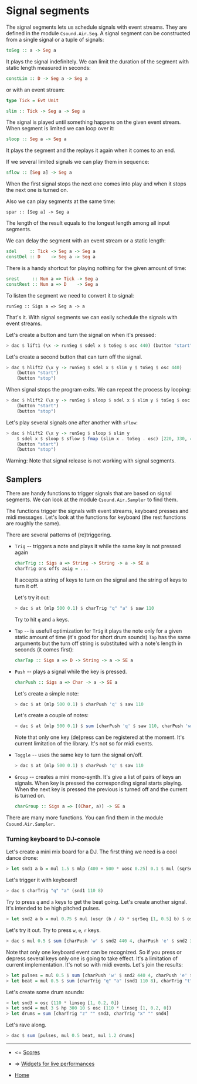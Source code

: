 Signal segments
=====================================

The signal segments lets us schedule signals with event streams.
They are defined in the module `Csound.Air.Seg`.
A signal segment can be constructed from a single signal or a tuple of signals:

~~~haskell
toSeg :: a -> Seg a
~~~

It plays the signal indefinitely. We can limit the duration of the segment
with static length measured in seconds:

~~~haskell
constLim :: D -> Seg a -> Seg a
~~~

or with an event stream:

~~~haskell
type Tick = Evt Unit

slim :: Tick -> Seg a -> Seg a
~~~

The signal is played until something happens on the given event stream.
When segment is limited we can loop over it:

~~~haskell
sloop :: Seg a -> Seg a
~~~

It plays the segment and the replays it again when it comes to an end.

If we several limited signals we can play them in sequence:

~~~haskell
sflow :: [Seg a] -> Seg a
~~~

When the first signal stops the next one comes into play and
when it stops the next one is turned on.

Also we can play segments at the same time:

~~~
spar :: [Seg a] -> Seg a
~~~

The length of the result equals to the longest length among all input segments.

We can delay the segment with an event stream or a static length:

~~~haskell
sdel     :: Tick -> Seg a -> Seg a
constDel :: D    -> Seg a -> Seg a
~~~

There is a handy shortcut for playing nothing for the given amount of time:

~~~haskell
srest     :: Num a => Tick -> Seg a
constRest :: Num a => D    -> Seg a
~~~

To listen the segment we need to convert it to signal:

~~~
runSeg :: Sigs a => Seg a -> a
~~~

That's it. With signal segments we can easily schedule the signals with 
event streams. 

Let's create a button and turn the signal on when it's pressed:

~~~haskell
> dac $ lift1 (\x -> runSeg $ sdel x $ toSeg $ osc 440) (button "start")
~~~

Let's create a second button that can turn off the signal.

~~~haskell
> dac $ hlift2 (\x y -> runSeg $ sdel x $ slim y $ toSeg $ osc 440) 
	(button "start") 
	(button "stop")
~~~

When signal stops the program exits. We can repeat the process by looping:

~~~haskell
> dac $ hlift2 (\x y -> runSeg $ sloop $ sdel x $ slim y $ toSeg $ osc 440) 
	(button "start") 
	(button "stop")
~~~

Let's play several signals one after another with `sflow`:

~~~haskell
> dac $ hlift2 (\x y -> runSeg $ sloop $ slim y 
	$ sdel x $ sloop $ sflow $ fmap (slim x . toSeg . osc) [220, 330, 440]) 
	(button "start") 
	(button "stop")
~~~


Warning: Note that signal release is not working with signal segments.

Samplers
---------------------------------

There are handy functions to trigger signals that are based on signal segments.
We can look at the module `Csound.Air.Sampler` to find them.

The functions trigger the signals with event streams, keyboard presses and midi messages.
Let's look at the functions for keyboard (the rest functions are roughly the same).

There are several patterns of (re)triggering.

* `Trig` -- triggers a note and plays it while the same key is not pressed again

	~~~haskell
	charTrig :: Sigs a => String -> String -> a -> SE a
	charTrig ons offs asig = ...
	~~~

	It accepts a string of keys to turn on the signal and the 
	string of keys to turn it off.

	Let's try it out:

	~~~haskell
	> dac $ at (mlp 500 0.1) $ charTrig "q" "a" $ saw 110
	~~~

	Try to hit `q` and `a` keys.

* `Tap` -- is usefull optimization for `Trig` it plays the note only for 
		a given static amount of time (it's good for short drum sounds)
		`Tap` has the same arguments but the turn off string is substituted
		with a note's length in seconds (it comes first):

	~~~haskell
	charTap :: Sigs a => D -> String -> a -> SE a
	~~~

* `Push` -- plays a signal while the key is pressed.

	~~~haskell
	charPush :: Sigs a => Char -> a -> SE a
	~~~

	Let's create a simple note:

	~~~haskell
	> dac $ at (mlp 500 0.1) $ charPush 'q' $ saw 110
	~~~

	Let's create a couple of notes:

	~~~haskell
	> dac $ at (mlp 500 0.1) $ sum [charPush 'q' $ saw 110, charPush 'w' $ saw (110 * 9 / 8)]
	~~~	

	Note that only one key (de)press can be registered at the moment. 
	It's current limitation of the library. It's not so for midi events.

* `Toggle` -- uses the same key to turn the signal on/off.

	~~~haskell
	> dac $ at (mlp 500 0.1) $ charPush 'q' $ saw 110
	~~~	


* `Group` -- creates a mini mono-synth. It's give a list of pairs
		of keys an signals. When key is pressed the corresponding 
		signal starts playing. When the next key is pressed 
		the previous is turned off and the current is turned on.

	~~~haskell
	charGroup :: Sigs a => [(Char, a)] -> SE a
	~~~

There are many more functions. You can find them in the module `Csound.Air.Sampler`.

### Turning keyboard to DJ-console

Let's create a mini mix board for a DJ.
The first thing we need is a cool dance drone:

~~~haskell
> let snd1 a b = mul 1.5 $ mlp (400 + 500 * uosc 0.25) 0.1 $ mul (sqrSeq [1, 0.5, 0.5, 1, 0.5, 0.5, 1, 0.5] b) $ saw a
~~~

Let's trigger it with keyboard!

~~~haskell
> dac $ charTrig "q" "a" (snd1 110 8)
~~~

Try to press `q` and `a`  keys to get the beat going.
Let's create another signal. It's intended to be high pitched pulses.

~~~haskell
> let snd2 a b = mul 0.75 $ mul (usqr (b / 4) * sqrSeq [1, 0.5] b) $ osc a
~~~

Let's try it out. Try to press `w`, `e`, `r` keys.

~~~haskell
> dac $ mul 0.5 $ sum [charPush 'w' $ snd2 440 4, charPush 'e' $ snd2 330 4, charPush 'r' $ snd2 660 8]
~~~

Note that only one keyboard event can be recognized. So if you press or depress
several keys only one is going to take effect. It's a limitation of 
current implementation. It's not so with midi events. Let's join the results:

~~~haskell
> let pulses = mul 0.5 $ sum [charPush 'w' $ snd2 440 4, charPush 'e' $ snd2 330 4, charPush 'r' $ snd2 660 8]
> let beat = mul 0.5 $ sum [charTrig "q" "a" (snd1 110 8), charTrig "t" "g" $ snd1 220 4]
~~~

Let's create some drum sounds:

~~~haskell
> let snd3 = osc (110 * linseg [1, 0.2, 0])
> let snd4 = mul 3 $ hp 300 10 $ osc (110 * linseg [1, 0.2, 0])
> let drums = sum [charTrig "z" "" snd3, charTrig "x" "" snd4]
~~~

Let's rave along.

~~~haskell
> dac $ sum [pulses, mul 0.5 beat, mul 1.2 drums]
~~~

----------------------------------------------------

* <= [Scores](https://github.com/anton-k/csound-expression/blob/master/tutorial/chapters/ScoresTutorial.md)

* => [Widgets for live performances](https://github.com/anton-k/csound-expression/blob/master/tutorial/chapters/LiveWidgetsTutorial.md)

* [Home](https://github.com/anton-k/csound-expression/blob/master/tutorial/Index.md)
